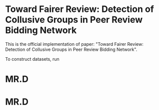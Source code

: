# Toward Fairer Review: Detection of Collusive Groups in Peer Review Bidding Network

This is the official implementation of paper: "Toward Fairer Review: Detection of Collusive Groups in Peer Review Bidding Network".

To construct datasets, run
# MR.D
# MR.D
